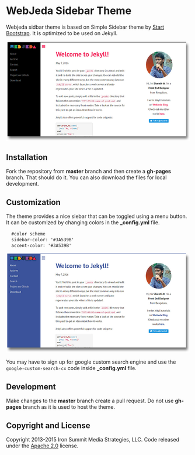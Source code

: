 # WebJeda Sidebar Theme
Webjeda sidbar theme is based on Simple Sidebar theme by [Start Bootstrap](http://startbootstrap.com/). It is optimized to be used on Jekyll. 

![webjeda sidebar theme](/images/webjeda-sidebar-theme-screenshot-1.jpg)

## Installation
Fork the repository from **master** branch and then create a **gh-pages** branch. That should do it. You can also download the files for local development.

## Customization
The theme provides a nice siebar that can be toggled using a menu button. It can be customized by changing colors in the **_config.yml** file.


      #color scheme
      sidebar-color: '#3A539B'       
      accent-color: '#3A539B' 


![webjeda sidebar theme](/images/webjeda-sidebar-theme-screenshot-2.jpg)


You may have to sign up for google custom search engine and use the ```google-custom-search-cx``` code inside **_config.yml** file.

## Development
Make changes to the **master** branch create a pull request. Do not use **gh-pages** branch as it is used to host the theme.

## Copyright and License
Copyright 2013-2015 Iron Summit Media Strategies, LLC. Code released under the [Apache 2.0](https://github.com/IronSummitMedia/startbootstrap-simple-sidebar/blob/gh-pages/LICENSE) license.
